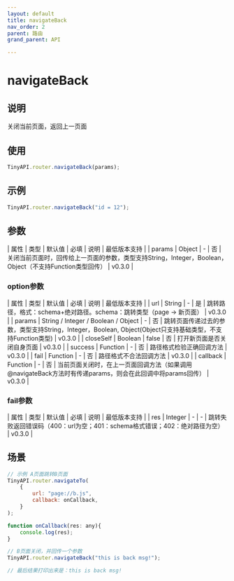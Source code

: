 ```yaml
---
layout: default
title: navigateBack
nav_order: 2
parent: 路由
grand_parent: API

---
```


# navigateBack
## 说明
关闭当前页面，返回上一页面

## 使用
```javascript
TinyAPI.router.navigateBack(params);
```

## 示例
```javascript
TinyAPI.router.navigateBack("id = 12");
```

## 参数

| 属性 | 类型 | 默认值 | 必填 | 说明 | 最低版本支持 |
| params | Object | - | 否 | 关闭当前页面时，回传给上一页面的参数，类型支持String，Integer，Boolean，Object（不支持Function类型回传） | v0.3.0 |

### option参数

| 属性 | 类型 | 默认值 | 必填 | 说明 | 最低版本支持 |
| url | String | - | 是 | 跳转路径，格式：schema+绝对路径。schema：跳转类型（page -> 新页面） | v0.3.0 |
| params | String / Integer / Boolean / Object | - | 否 | 跳转页面传递过去的参数，类型支持String，Integer，Boolean, Object(Object只支持基础类型，不支持Function类型) | v0.3.0 |
| closeSelf | Boolean | false | 否 | 打开新页面是否关闭自身页面 | v0.3.0 |
| success | Function | - | 否 | 路径格式检验正确回调方法 | v0.3.0 |
| fail | Function | - | 否 | 路径格式不合法回调方法 | v0.3.0 |
| callback | Function | - | 否 | 当前页面关闭时，在上一页面回调方法（如果调用@navigateBack方法时有传递params，则会在此回调中将params回传） | v0.3.0 |

### fail参数

| 属性 | 类型 | 默认值 | 必填 | 说明 | 最低版本支持 |
| res | Integer | - | - | 跳转失败返回错误码（400：url为空；401：schema格式错误；402：绝对路径为空） | v0.3.0 |

## 场景
```javascript
// 示例 A页面跳转B页面
TinyAPI.router.navigateTo(
	{
		url: "page://b.js",
		callback: onCallback,
	}
);

function onCallback(res: any){
	console.log(res);
}

// B页面关闭，并回传一个参数
TinyAPI.router.navigateBack("this is back msg!");

// 最后结果打印出来是：this is back msg!
```